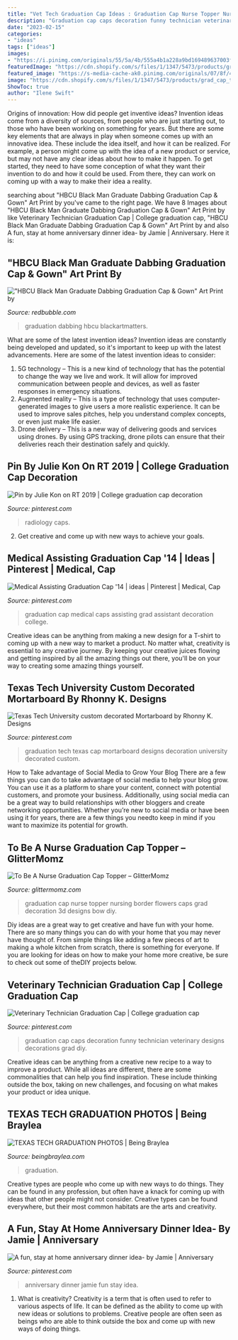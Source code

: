 ```yaml
---
title: "Vet Tech Graduation Cap Ideas : Graduation Cap Nurse Topper Nursing Border Flowers Caps Grad Decoration 3d Designs Bow Diy"
description: "Graduation cap caps decoration funny technician veterinary designs decorations grad diy"
date: "2023-02-15"
categories:
- "ideas"
tags: ["ideas"]
images:
- "https://i.pinimg.com/originals/55/5a/4b/555a4b1a228a9bd169489637003f5ee3.jpg"
featuredImage: "https://cdn.shopify.com/s/files/1/1347/5473/products/grad_cap_to_be_a_nurse_pink_2_1200x1200.PNG?v=1551744761"
featured_image: "https://s-media-cache-ak0.pinimg.com/originals/07/8f/4f/078f4f005e910febc57d6a499c602120.jpg"
image: "https://cdn.shopify.com/s/files/1/1347/5473/products/grad_cap_to_be_a_nurse_pink_2_1200x1200.PNG?v=1551744761"
ShowToc: true
author: "Ilene Swift"
---
```



Origins of innovation: How did people get inventive ideas?
Invention ideas come from a diversity of sources, from people who are just starting out, to those who have been working on something for years. But there are some key elements that are always in play when someone comes up with an innovative idea. These include the idea itself, and how it can be realized. For example, a person might come up with the idea of a new product or service, but may not have any clear ideas about how to make it happen. To get started, they need to have some conception of what they want their invention to do and how it could be used. From there, they can work on coming up with a way to make their idea a reality.

	

		
searching about &quot;HBCU Black Man Graduate Dabbing Graduation Cap &amp; Gown&quot; Art Print by you've came to the right page. We have 8 Images about &quot;HBCU Black Man Graduate Dabbing Graduation Cap &amp; Gown&quot; Art Print by like Veterinary Technician Graduation Cap | College graduation cap, &quot;HBCU Black Man Graduate Dabbing Graduation Cap &amp; Gown&quot; Art Print by and also A fun, stay at home anniversary dinner idea- by Jamie | Anniversary. Here it is:
		
    
## &quot;HBCU Black Man Graduate Dabbing Graduation Cap &amp; Gown&quot; Art Print By

<img loading=lazy src="https://ih0.redbubble.net/image.554684324.3217/ap,550x550,12x16,1,transparent,t.u16.png" onerror="this.onerror=null;this.src='https://tse4.mm.bing.net/th?id=OIP.rbhzfJlxyu_TEQg7RMsxcAAAAA&amp;pid=15.1';" alt="&quot;HBCU Black Man Graduate Dabbing Graduation Cap &amp; Gown&quot; Art Print by">

_Source: redbubble.com_

>graduation dabbing hbcu blackartmatters. 

	

What are some of the latest invention ideas?
Invention ideas are constantly being developed and updated, so it's important to keep up with the latest advancements. Here are some of the latest invention ideas to consider:
1. 5G technology – This is a new kind of technology that has the potential to change the way we live and work. It will allow for improved communication between people and devices, as well as faster responses in emergency situations.
2. Augmented reality – This is a type of technology that uses computer-generated images to give users a more realistic experience. It can be used to improve sales pitches, help you understand complex concepts, or even just make life easier.
3. Drone delivery – This is a new way of delivering goods and services using drones. By using GPS tracking, drone pilots can ensure that their deliveries reach their destination safely and quickly.

    
## Pin By Julie Kon On RT 2019‍ | College Graduation Cap Decoration

<img loading=lazy src="https://i.pinimg.com/originals/ef/55/0b/ef550b9062264f79d33e53ba1fda54ac.png" onerror="this.onerror=null;this.src='https://tse2.mm.bing.net/th?id=OIP.Q0btw0hfF-Oxc4B3Ou8KpwHaNL&amp;pid=15.1';" alt="Pin by Julie Kon on RT 2019‍ | College graduation cap decoration">

_Source: pinterest.com_

>radiology caps. 

	

2. Get creative and come up with new ways to achieve your goals.

    
## Medical Assisting Graduation Cap &#039;14 | Ideas | Pinterest | Medical, Cap

<img loading=lazy src="https://s-media-cache-ak0.pinimg.com/originals/07/8f/4f/078f4f005e910febc57d6a499c602120.jpg" onerror="this.onerror=null;this.src='https://tse3.mm.bing.net/th?id=OIP.fK6E6sEow7N5OFJbVe6oxQHaNJ&amp;pid=15.1';" alt="Medical Assisting Graduation Cap &#039;14 | ideas | Pinterest | Medical, Cap">

_Source: pinterest.com_

>graduation cap medical caps assisting grad assistant decoration college. 

	

Creative ideas can be anything from making a new design for a T-shirt to coming up with a new way to market a product. No matter what, creativity is essential to any creative journey. By keeping your creative juices flowing and getting inspired by all the amazing things out there, you'll be on your way to creating some amazing things yourself.

    
## Texas Tech University Custom Decorated Mortarboard By Rhonny K. Designs

<img loading=lazy src="https://i.pinimg.com/originals/72/32/05/723205bf3a9b280ff3067d4252b76ada.jpg" onerror="this.onerror=null;this.src='https://tse4.mm.bing.net/th?id=OIP.wqhA3jHOg6_Z2OxzPd70_gDYEg&amp;pid=15.1';" alt="Texas Tech University custom decorated Mortarboard by Rhonny K. Designs">

_Source: pinterest.com_

>graduation tech texas cap mortarboard designs decoration university decorated custom. 

	

How to Take advantage of Social Media to Grow Your Blog
There are a few things you can do to take advantage of social media to help your blog grow. You can use it as a platform to share your content, connect with potential customers, and promote your business. Additionally, using social media can be a great way to build relationships with other bloggers and create networking opportunities. Whether you’re new to social media or have been using it for years, there are a few things you needto keep in mind if you want to maximize its potential for growth.

    
## To Be A Nurse Graduation Cap Topper – GlitterMomz

<img loading=lazy src="https://cdn.shopify.com/s/files/1/1347/5473/products/grad_cap_to_be_a_nurse_pink_2_1200x1200.PNG?v=1551744761" onerror="this.onerror=null;this.src='https://tse4.mm.bing.net/th?id=OIP.MUE7fI1YWj75eoOeO9vBXgHaII&amp;pid=15.1';" alt="To Be A Nurse Graduation Cap Topper – GlitterMomz">

_Source: glittermomz.com_

>graduation cap nurse topper nursing border flowers caps grad decoration 3d designs bow diy. 

	

Diy ideas are a great way to get creative and have fun with your home. There are so many things you can do with your home that you may never have thought of. From simple things like adding a few pieces of art to making a whole kitchen from scratch, there is something for everyone. If you are looking for ideas on how to make your home more creative, be sure to check out some of theDIY projects below.

    
## Veterinary Technician Graduation Cap | College Graduation Cap

<img loading=lazy src="https://i.pinimg.com/originals/f6/93/f0/f693f08f590c0d45d1a7b49edb05faa8.jpg" onerror="this.onerror=null;this.src='https://tse1.mm.bing.net/th?id=OIP.8AMJbbzawUdUBKbMVOZijQHaJ4&amp;pid=15.1';" alt="Veterinary Technician Graduation Cap | College graduation cap">

_Source: pinterest.com_

>graduation cap caps decoration funny technician veterinary designs decorations grad diy. 

	

Creative ideas can be anything from a creative new recipe to a way to improve a product. While all ideas are different, there are some commonalities that can help you find inspiration. These include thinking outside the box, taking on new challenges, and focusing on what makes your product or idea unique.

    
## TEXAS TECH GRADUATION PHOTOS | Being Braylea

<img loading=lazy src="https://1.bp.blogspot.com/-tvx5LRKP0Io/XrcJ27n5J-I/AAAAAAAADCI/_YNwWYYPNR0V_6RPTOm-qGz9APW03RamgCEwYBhgL/s1600/1T5A0282.jpg" onerror="this.onerror=null;this.src='https://tse1.mm.bing.net/th?id=OIP.Szk90jmUtLAQrWX4yBuPgQHaF5&amp;pid=15.1';" alt="TEXAS TECH GRADUATION PHOTOS | Being Braylea">

_Source: beingbraylea.com_

>graduation. 

	

Creative types are people who come up with new ways to do things. They can be found in any profession, but often have a knack for coming up with ideas that other people might not consider. Creative types can be found everywhere, but their most common habitats are the arts and creativity.

    
## A Fun, Stay At Home Anniversary Dinner Idea- By Jamie | Anniversary

<img loading=lazy src="https://i.pinimg.com/originals/55/5a/4b/555a4b1a228a9bd169489637003f5ee3.jpg" onerror="this.onerror=null;this.src='https://tse3.mm.bing.net/th?id=OIP.qq7aQXNYV-GgvZtaoeXkWwHaFj&amp;pid=15.1';" alt="A fun, stay at home anniversary dinner idea- by Jamie | Anniversary">

_Source: pinterest.com_

>anniversary dinner jamie fun stay idea. 

	

1. What is creativity?
Creativity is a term that is often used to refer to various aspects of life. It can be defined as the ability to come up with new ideas or solutions to problems. Creative people are often seen as beings who are able to think outside the box and come up with new ways of doing things.


